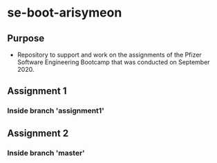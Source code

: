 # se-boot-arisymeon

## Purpose
- Repository to support and work on the assignments of the Pfizer Software Engineering Bootcamp that was conducted on September 2020.

## Assignment 1
### Inside branch 'assignment1'

## Assignment 2
### Inside branch 'master'

